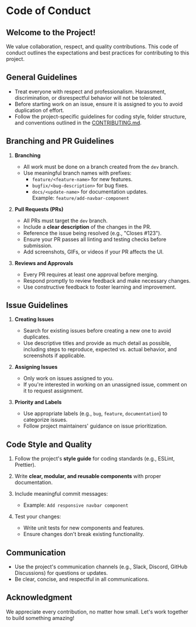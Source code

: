# **Code of Conduct**

## **Welcome to the Project!**  
We value collaboration, respect, and quality contributions. This code of conduct outlines the expectations and best practices for contributing to this project.


## **General Guidelines**
- Treat everyone with respect and professionalism. Harassment, discrimination, or disrespectful behavior will not be tolerated.
- Before starting work on an issue, ensure it is assigned to you to avoid duplication of effort.
- Follow the project-specific guidelines for coding style, folder structure, and conventions outlined in the [CONTRIBUTING.md](#).


## **Branching and PR Guidelines**
1. **Branching**  
   - All work must be done on a branch created from the `dev` branch.  
   - Use meaningful branch names with prefixes:
     - `feature/<feature-name>` for new features.
     - `bugfix/<bug-description>` for bug fixes.
     - `docs/<update-name>` for documentation updates.  
     Example: `feature/add-navbar-component`

2. **Pull Requests (PRs)**  
   - All PRs must target the `dev` branch.  
   - Include a **clear description** of the changes in the PR.  
   - Reference the issue being resolved (e.g., "Closes #123").  
   - Ensure your PR passes all linting and testing checks before submission.  
   - Add screenshots, GIFs, or videos if your PR affects the UI.

3. **Reviews and Approvals**  
   - Every PR requires at least one approval before merging.  
   - Respond promptly to review feedback and make necessary changes.  
   - Use constructive feedback to foster learning and improvement.


## **Issue Guidelines**
1. **Creating Issues**  
   - Search for existing issues before creating a new one to avoid duplicates.  
   - Use descriptive titles and provide as much detail as possible, including steps to reproduce, expected vs. actual behavior, and screenshots if applicable.

2. **Assigning Issues**  
   - Only work on issues assigned to you.  
   - If you're interested in working on an unassigned issue, comment on it to request assignment.

3. **Priority and Labels**  
   - Use appropriate labels (e.g., `bug`, `feature`, `documentation`) to categorize issues.  
   - Follow project maintainers' guidance on issue prioritization.


## **Code Style and Quality**
1. Follow the project's **style guide** for coding standards (e.g., ESLint, Prettier).  
2. Write **clear, modular, and reusable components** with proper documentation.  
3. Include meaningful commit messages:  
   - Example: `Add responsive navbar component`  

4. Test your changes:
   - Write unit tests for new components and features.  
   - Ensure changes don't break existing functionality.


## **Communication**
- Use the project's communication channels (e.g., Slack, Discord, GitHub Discussions) for questions or updates.  
- Be clear, concise, and respectful in all communications.


## **Acknowledgment**
We appreciate every contribution, no matter how small. Let's work together to build something amazing!
